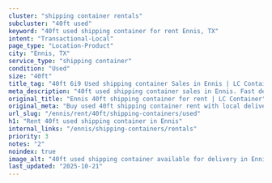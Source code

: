 ```yaml
---
cluster: "shipping container rentals"
subcluster: "40ft used"
keyword: "40ft used shipping container for rent Ennis, TX"
intent: "Transactional-Local"
page_type: "Location-Product"
city: "Ennis, TX"
service_type: "shipping container"
condition: "Used"
size: "40ft"
title_tag: "40ft 6i9 Used shipping container Sales in Ennis | LC Container"
meta_description: "40ft used shipping container sales in Ennis. Fast delivery, competitive pricing. Serving shipping containers area. Quote ID: AKL. Call (214) 524-4168 for your free quote today."
original_title: "Ennis 40ft shipping container for rent | LC Container"
original_meta: "Buy used 40ft shipping container rent with local delivery in Ennis, TX. LC Container — local Since 2003. Request a fast quote today."
url_slug: "/ennis/rent/40ft/shipping-containers/used"
h1: "Rent 40ft used shipping container in Ennis"
internal_links: "/ennis/shipping-containers/rentals"
priority: 3
notes: "2"
noindex: true
image_alt: "40ft used shipping container available for delivery in Ennis"
last_updated: "2025-10-21"
---
```


<!-- TODO: Add unique city/inventory copy, images, and internal links here. -->
